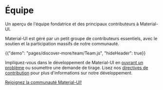 # Équipe

<p class="description">Un aperçu de l'équipe fondatrice et des principaux contributeurs à Material-UI.</p>

Material-UI est géré par un petit groupe de contributeurs essentiels, avec le soutien et la participation massifs de notre communauté.

{{"demo": "pages/discover-more/team/Team.js", "hideHeader": true}}

Impliquez-vous dans le développement de Material-UI en [ouvrant un problème](https://github.com/mui-org/material-ui/issues/new) ou soumettre une demande de tirage. Lisez nos [directives de contribution](https://github.com/mui-org/material-ui/blob/next/CONTRIBUTING.md) pour plus d'informations sur notre développement.

[Rejoignez la communauté Material-UI!](/discover-more/community/)